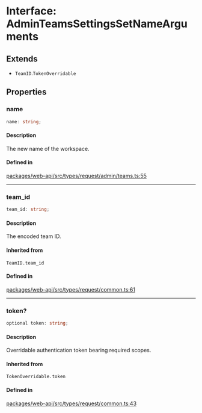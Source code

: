 # Interface: AdminTeamsSettingsSetNameArguments

## Extends

- `TeamID`.`TokenOverridable`

## Properties

### name

```ts
name: string;
```

#### Description

The new name of the workspace.

#### Defined in

[packages/web-api/src/types/request/admin/teams.ts:55](https://github.com/slackapi/node-slack-sdk/blob/main/packages/web-api/src/types/request/admin/teams.ts#L55)

***

### team\_id

```ts
team_id: string;
```

#### Description

The encoded team ID.

#### Inherited from

`TeamID.team_id`

#### Defined in

[packages/web-api/src/types/request/common.ts:61](https://github.com/slackapi/node-slack-sdk/blob/main/packages/web-api/src/types/request/common.ts#L61)

***

### token?

```ts
optional token: string;
```

#### Description

Overridable authentication token bearing required scopes.

#### Inherited from

`TokenOverridable.token`

#### Defined in

[packages/web-api/src/types/request/common.ts:43](https://github.com/slackapi/node-slack-sdk/blob/main/packages/web-api/src/types/request/common.ts#L43)
